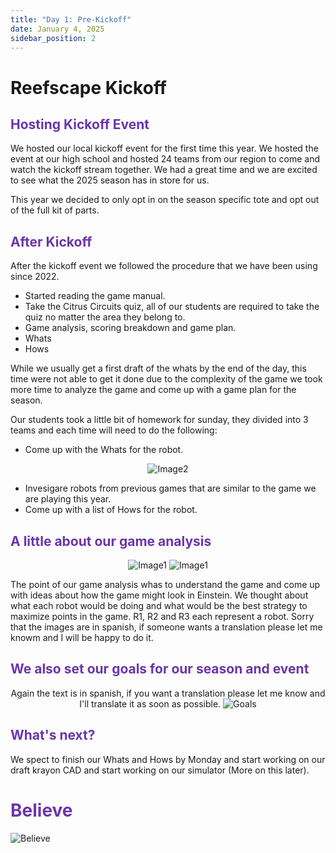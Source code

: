 ```yaml
---
title: "Day 1: Pre-Kickoff"
date: January 4, 2025
sidebar_position: 2
---
```


# Reefscape Kickoff

## <span style="color:#6b35aa">Hosting Kickoff Event</span>

We hosted our local kickoff event for the first time this year. We hosted the event at our high school and hosted 24 teams from our region to come and watch the kickoff stream together. We had a great time and we are excited to see what the 2025 season has in store for us.

This year we decided to only opt in on the season specific tote and opt out of the full kit of parts.

## <span style="color:#6b35aa">After Kickoff</span>

After the kickoff event we followed the procedure that we have been using since 2022.

- Started reading the game manual.
- Take the Citrus Circuits quiz, all of our students are required to take the quiz no matter the area they belong to.
- Game analysis, scoring breakdown and game plan.
- Whats
- Hows

While we usually get a first draft of the whats by the end of the day, this time were not able to get it done due to the complexity of the game we took more time to analyze the game and come up with a game plan for the season.

Our students took a little bit of homework for sunday, they divided into 3 teams and each time will need to do the following:

- Come up with the Whats for the robot.
<div align="center">

![Image2](Image2.jpg)

</div>

- Invesigare robots from previous games that are similar to the game we are playing this year.
- Come up with a list of Hows for the robot.

## <span style="color:#6b35aa">A little about our game analysis</span>

<div align="center">

![Image1](Image1-1.jpg)
![Image1](Image1-2.jpg)

</div>

The point of our game analysis whas to understand the game and come up with ideas about how the game might look in Einstein. We thought about what each robot would be doing and what would be the best strategy to maximize points in the game. R1, R2 and R3 each represent a robot. Sorry that the images are in spanish, if someone wants a translation please let me knowm and I will be happy to do it.

## <span style="color:#6b35aa">We also set our goals for our season and event</span>

<div align="center">

Again the text is in spanish, if you want a translation please let me know and I'll translate it as soon as possible.
![Goals](Goals.jpg)

</div>

## <span style="color:#6b35aa">What's next?</span>

We spect to finish our Whats and Hows by Monday and start working on our draft krayon CAD and start working on our simulator (More on this later).

# <span style="color:#6b35aa">Believe</span>

![Believe](Believe.jpg)
